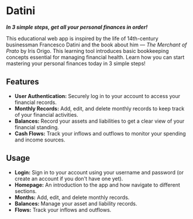 # Datini

**_In 3 simple steps, get all your personal finances in order!_**

This educational web app is inspired by the life of 14th-century businessman Francesco Datini and the book about him — _The Merchant of Prato_ by Iris Origo. This learning tool introduces basic bookkeeping concepts essential for managing financial health. Learn how you can start mastering your personal finances today in 3 simple steps!

## Features

-   **User Authentication:** Securely log in to your account to access your financial records.
-   **Monthly Records:** Add, edit, and delete monthly records to keep track of your financial activities.
-   **Balances:** Record your assets and liabilities to get a clear view of your financial standing.
-   **Cash Flows:** Track your inflows and outflows to monitor your spending and income sources.

## Usage

-   **Login:** Sign in to your account using your username and password (or create an account if you don't have one yet).
-   **Homepage:** An introduction to the app and how navigate to different sections.
-   **Months:** Add, edit, and delete monthly records.
-   **Balances:** Manage your asset and liability records.
-   **Flows:** Track your inflows and outflows.
